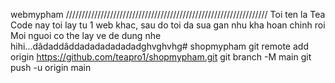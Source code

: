 
webmypham
////////////////////////////////////////////////////////////////
Toi ten la Tea
Code nay toi lay tu 1 web khac, sau do toi da sua gan nhu kha hoan chinh roi
Moi nguoi co the lay ve de dung nhe hihi...dâdaddâddadadadadadadghvghvhg# shopmypham
git remote add origin https://github.com/teapro1/shopmypham.git
git branch -M main
git push -u origin main

